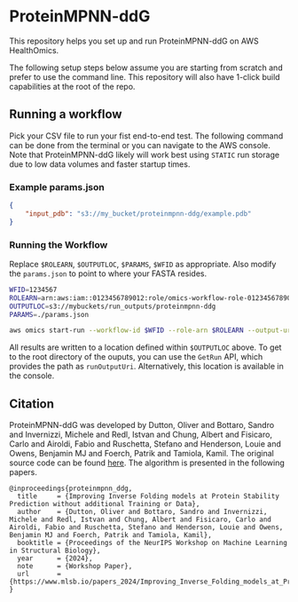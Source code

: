 # ProteinMPNN-ddG

This repository helps you set up and run ProteinMPNN-ddG on AWS HealthOmics.

The following setup steps below assume you are starting from scratch and prefer to use the command line. This repository will also have 1-click build capabilities at the root of the repo.

## Running a workflow

Pick your CSV file to run your fist end-to-end test. The following command can be done from the terminal or you can navigate to the AWS console. Note that ProteinMPNN-ddG likely will work best using `STATIC` run storage due to low data volumes and faster startup times.

### Example params.json

```json
{
    "input_pdb": "s3://my_bucket/proteinmpnn-ddg/example.pdb"
}
```
### Running the Workflow

Replace `$ROLEARN`, `$OUTPUTLOC`, `$PARAMS`, `$WFID` as appropriate. Also modify the `params.json` to point to where your FASTA resides.

```bash
WFID=1234567
ROLEARN=arn:aws:iam::0123456789012:role/omics-workflow-role-0123456789012-us-east-1
OUTPUTLOC=s3://mybuckets/run_outputs/proteinmpnn-ddg
PARAMS=./params.json

aws omics start-run --workflow-id $WFID --role-arn $ROLEARN --output-uri $OUTPUTLOC --storage-type STATIC --storage-capacity 4800 --parameters file://$PARAMS --name proteinmpnn-ddg
```
All results are written to a location defined within `$OUTPUTLOC` above. To get to the root directory of the ouputs, you can use the `GetRun` API, which provides the path as `runOutputUri`. Alternatively, this location is available in the console.

## Citation
ProteinMPNN-ddG was developed by Dutton, Oliver and Bottaro, Sandro and Invernizzi, Michele and Redl, Istvan and Chung, Albert and Fisicaro, Carlo and Airoldi, Fabio and Ruschetta, Stefano and Henderson, Louie and Owens, Benjamin MJ and Foerch, Patrik and Tamiola, Kamil. The original source code can be found [here](https://github.com/PeptoneLtd/proteinmpnn_ddg). The algorithm is presented in the following papers.

```
@inproceedings{proteinmpnn_ddg,
  title     = {Improving Inverse Folding models at Protein Stability Prediction without additional Training or Data},
  author    = {Dutton, Oliver and Bottaro, Sandro and Invernizzi, Michele and Redl, Istvan and Chung, Albert and Fisicaro, Carlo and Airoldi, Fabio and Ruschetta, Stefano and Henderson, Louie and Owens, Benjamin MJ and Foerch, Patrik and Tamiola, Kamil},
  booktitle = {Proceedings of the NeurIPS Workshop on Machine Learning in Structural Biology},
  year      = {2024},
  note      = {Workshop Paper},
  url       = {https://www.mlsb.io/papers_2024/Improving_Inverse_Folding_models_at_Protein_Stability_Prediction_without_additional_Training_or_Data.pdf}
}
```
